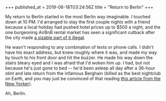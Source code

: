 +++
published_at = 2019-06-18T03:24:56Z
title = "Return to Berlin"
+++

My return to Berlin started in the most Berlin way
imaginable. I touched down at 10 PM. I'd arranged to stay
the first couple nights with a friend because a local
holiday had pushed hotel prices up to $500 a night, and the
one burgeoning AirBnB rental market has seen a significant
cutback after the city made [a sizable part of it
illegal][lastairbnb].

He wasn't responding to any combination of texts or phone
calls. I didn't have his exact address, but knew roughly
where it was, and made my way by touch to his front door
and hit the buzzer. He made his way down the stairs bleary
eyed and I was afraid that I'd woken him up. I had, but not
because he's just gone to bed -- he'd been asleep all day
after a 36-hour stint and late return from the infamous
Berghain (billed as the best nightclub on Earth, and you
may just be convinced of that reading [this article from
the New Yorker][berghain]).

Ah, Berlin.

[berghain]: https://www.newyorker.com/magazine/2014/03/24/berlin-nights
[lastairbnb]: https://brandur.org/fragments/last-airbnb
